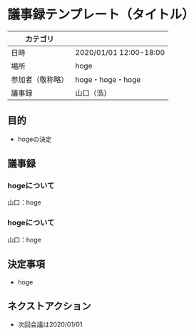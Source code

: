 # 議事録テンプレート（タイトル）
| カテゴリ ||
---|---
| 日時 | 2020/01/01 12:00-18:00 |
| 場所 | hoge |
| 参加者（敬称略） | hoge・hoge・hoge |
| 議事録 | 山口（浩） |

## 目的
- hogeの決定

## 議事録

### hogeについて
山口：hoge

### hogeについて
山口：hoge

## 決定事項
- hoge

## ネクストアクション
- 次回会議は2020/01/01